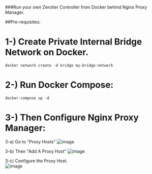 
###Run your own Zerotier Controller from Docker behind Nginx Proxy Manager.

##Pre-requisites: 

# 1-) Create Private Internal Bridge Network on Docker.

```
docker network create -d bridge my-bridge-network
```

# 2-) Run Docker Compose:

```
docker-compose up -d
```

# 3-) Then Configure Nginx Proxy Manager:

  3-a) Go to "Proxy Hosts"
  ![image](https://user-images.githubusercontent.com/22604334/132641646-e086224c-4a55-498f-9c2a-a823dcd49ef6.png)

  3-b) Then "Add A Proxy Host"
  ![image](https://user-images.githubusercontent.com/22604334/132641819-6b77dce8-b7ca-40d3-9c05-9d4647c09af6.png)

  3-c) Configure the Proxy Host.  
  ![image](https://user-images.githubusercontent.com/22604334/132641318-0081ab31-0efb-4df1-8ea8-c142d03bd700.png)


